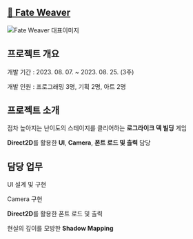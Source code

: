 ## [🔗 Fate Weaver](https://spotted-bonobo-11d.notion.site/Fate-Weaver-1a105fd0171d80df9913fa439059a50f?pvs=4)
![Fate Weaver 대표이미지](https://github.com/user-attachments/assets/e2aa5cb9-266b-4590-8ce9-f1bbf270ddd7)


## 프로젝트 개요
개발 기간 : 2023. 08. 07. ~ 2023. 08. 25. (3주)

개발 인원 : 프로그래밍 3명, 기획 2명, 아트 2명 


## 프로젝트 소개
점차 높아지는 난이도의 스테이지를 클리어하는 **로그라이크 덱 빌딩** 게임

**Direct2D**를 활용한 **UI**, **Camera**, **폰트 로드 및 출력** 담당


## 담당 업무
UI 설계 및 구현

Camera 구현

**Direct2D**를 활용한 폰트 로드 및 출력

현실의 깊이를 모방한 **Shadow Mapping**
